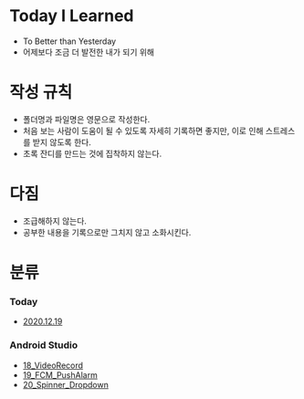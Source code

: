 # Today I Learned
* To Better than Yesterday
* 어제보다 조금 더 발전한 내가 되기 위해

# 작성 규칙
* 폴더명과 파일명은 영문으로 작성한다.
* 처음 보는 사람이 도움이 될 수 있도록 자세히 기록하면 좋지만, 이로 인해 스트레스를 받지 않도록 한다.
* 초록 잔디를 만드는 것에 집착하지 않는다.

# 다짐
* 조급해하지 않는다.
* 공부한 내용을 기록으로만 그치지 않고 소화시킨다.

# 분류
### Today
* [2020.12.19](https://github.com/Mistive/TIL/blob/master/Today/2020.12.19.md)
###  Android Studio
* [18_VideoRecord](https://github.com/Mistive/TIL/blob/master/AndroidStudio/18_VideoRecord.md)
* [19_FCM_PushAlarm](https://github.com/Mistive/TIL/blob/master/AndroidStudio/19_FCM_PushAlarm.md)
* [20_Spinner_Dropdown](https://github.com/Mistive/TIL/blob/master/AndroidStudio/20_Spinner_Dropdown.md)
